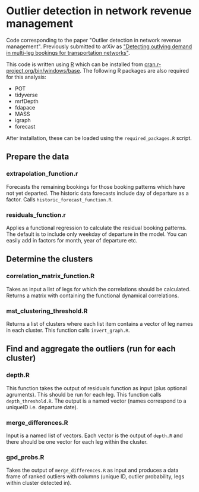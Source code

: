 # Outlier detection in network revenue management

Code corresponding to the paper "Outlier detection in network revenue management". Previously submitted to arXiv as ["Detecting outlying demand in multi-leg bookings for transportation networks"](https://arxiv.org/abs/2104.04157).

This code is written using [R](https://www.r-project.org/) which can be installed from [cran.r-project.org/bin/windows/base](https://cran.r-project.org/bin/windows/base/). The following R packages are also required for this analysis:

* POT
* tidyverse
* mrfDepth
* fdapace
* MASS
* igraph
* forecast

After installation, these can be loaded using the `required_packages.R` script.

## Prepare the data

### extrapolation_function.r
Forecasts the remaining bookings for those booking patterns which have not yet departed. The historic data forecasts include day of departure as a factor. Calls `historic_forecast_function.R`.

### residuals_function.r
Applies a functional regression to calculate the residual booking patterns. The default is to include only weekday of departure in the model. You can easily add in factors for month, year of departure etc. 

## Determine the clusters

### correlation_matrix_function.R
Takes as input a list of legs for which the correlations should be calculated. Returns a matrix with containing the functional dynamical correlations.
 
### mst_clustering_threshold.R
Returns a list of clusters where each list item contains a vector of leg names in each cluster. This function calls `invert_graph.R`.

## Find and aggregate the outliers (run for each cluster)
 
### depth.R
This function takes the output of residuals function as input (plus optional agruments). This should be run for each leg.
This function calls `depth_threshold.R`. The output is a named vector (names correspond to a uniqueID i.e. departure date).

### merge_differences.R
Input is a named list of vectors. Each vector is the output of `depth.R` and there should be one vector for each leg within the cluster.

### gpd_probs.R
Takes the output of `merge_differences.R` as input and produces a data frame of ranked outliers with columns (unique ID, outlier probability, legs within cluster detected in).

 
 
 
 
 
 
